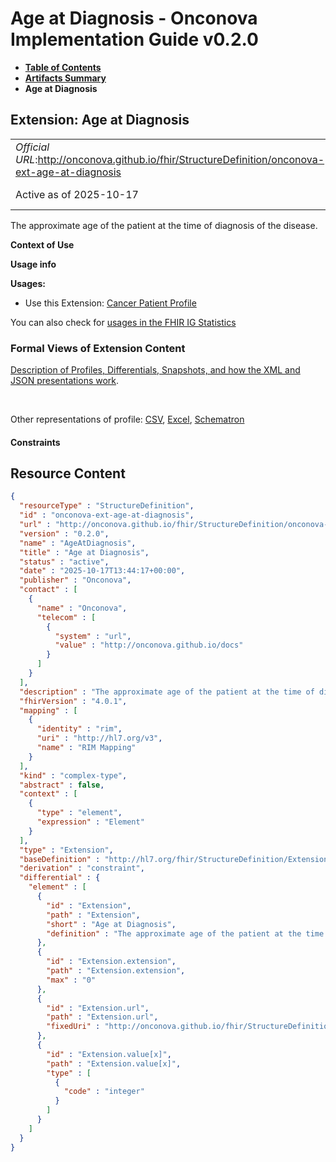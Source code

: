 # Age at Diagnosis - Onconova Implementation Guide v0.2.0

* [**Table of Contents**](toc.md)
* [**Artifacts Summary**](artifacts.md)
* **Age at Diagnosis**

## Extension: Age at Diagnosis 

| | |
| :--- | :--- |
| *Official URL*:http://onconova.github.io/fhir/StructureDefinition/onconova-ext-age-at-diagnosis | *Version*:0.2.0 |
| Active as of 2025-10-17 | *Computable Name*:AgeAtDiagnosis |

The approximate age of the patient at the time of diagnosis of the disease.

**Context of Use**

**Usage info**

**Usages:**

* Use this Extension: [Cancer Patient Profile](StructureDefinition-onconova-cancer-patient.md)

You can also check for [usages in the FHIR IG Statistics](https://packages2.fhir.org/xig/onconova.fhir|current/StructureDefinition/onconova-ext-age-at-diagnosis)

### Formal Views of Extension Content

 [Description of Profiles, Differentials, Snapshots, and how the XML and JSON presentations work](http://build.fhir.org/ig/FHIR/ig-guidance/readingIgs.html#structure-definitions). 

 

Other representations of profile: [CSV](StructureDefinition-onconova-ext-age-at-diagnosis.csv), [Excel](StructureDefinition-onconova-ext-age-at-diagnosis.xlsx), [Schematron](StructureDefinition-onconova-ext-age-at-diagnosis.sch) 

#### Constraints



## Resource Content

```json
{
  "resourceType" : "StructureDefinition",
  "id" : "onconova-ext-age-at-diagnosis",
  "url" : "http://onconova.github.io/fhir/StructureDefinition/onconova-ext-age-at-diagnosis",
  "version" : "0.2.0",
  "name" : "AgeAtDiagnosis",
  "title" : "Age at Diagnosis",
  "status" : "active",
  "date" : "2025-10-17T13:44:17+00:00",
  "publisher" : "Onconova",
  "contact" : [
    {
      "name" : "Onconova",
      "telecom" : [
        {
          "system" : "url",
          "value" : "http://onconova.github.io/docs"
        }
      ]
    }
  ],
  "description" : "The approximate age of the patient at the time of diagnosis of the disease.",
  "fhirVersion" : "4.0.1",
  "mapping" : [
    {
      "identity" : "rim",
      "uri" : "http://hl7.org/v3",
      "name" : "RIM Mapping"
    }
  ],
  "kind" : "complex-type",
  "abstract" : false,
  "context" : [
    {
      "type" : "element",
      "expression" : "Element"
    }
  ],
  "type" : "Extension",
  "baseDefinition" : "http://hl7.org/fhir/StructureDefinition/Extension|4.0.1",
  "derivation" : "constraint",
  "differential" : {
    "element" : [
      {
        "id" : "Extension",
        "path" : "Extension",
        "short" : "Age at Diagnosis",
        "definition" : "The approximate age of the patient at the time of diagnosis of the disease."
      },
      {
        "id" : "Extension.extension",
        "path" : "Extension.extension",
        "max" : "0"
      },
      {
        "id" : "Extension.url",
        "path" : "Extension.url",
        "fixedUri" : "http://onconova.github.io/fhir/StructureDefinition/onconova-ext-age-at-diagnosis"
      },
      {
        "id" : "Extension.value[x]",
        "path" : "Extension.value[x]",
        "type" : [
          {
            "code" : "integer"
          }
        ]
      }
    ]
  }
}

```
